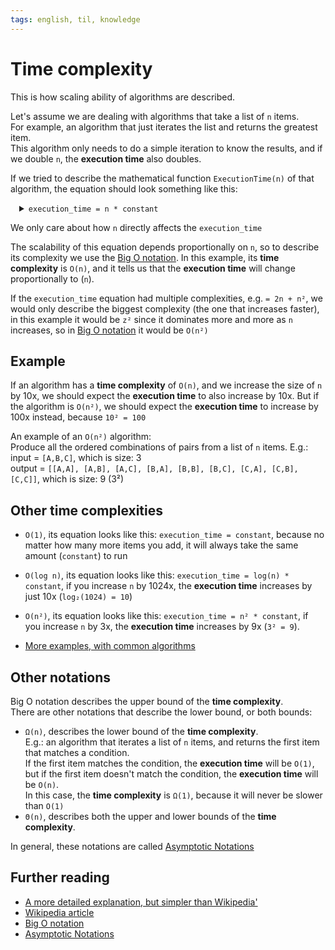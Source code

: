 ```yaml
---
tags: english, til, knowledge
---
```


# Time complexity

This is how scaling ability of algorithms are described.

Let's assume we are dealing with algorithms that take a list of `n` items.\
For example, an algorithm that just iterates the list and returns the greatest item.\
This algorithm only needs to do a simple iteration to know the results, and if we double `n`, the  **execution time** also doubles.

If we tried to describe the mathematical function `ExecutionTime(n)` of that algorithm, the equation should look something like this:

<details style="margin-left: 1em;">
<summary>
<code>execution_time = n * constant</code>
</summary>
where <code>constant</code> includes any computation in the algorithm that doesn't change when increasing the size of the list (<code>n</code>).
</details>

We only care about how `n` directly affects the `execution_time`

The scalability of this equation depends proportionally on `n`, so to describe its complexity we use the [Big O notation](https://en.wikipedia.org/wiki/Big_O_notation). In this example, its **time complexity** is `O(n)`, and it tells us that the **execution time** will change proportionally to (`n`).

If the `execution_time` equation had multiple complexities, e.g. `= 2n + n²`, we would only describe the biggest complexity (the one that increases faster), in this example it would be `z²`  since it dominates more and more as `n` increases, so in [Big O notation](https://en.wikipedia.org/wiki/Big_O_notation) it would be `O(n²)`

## Example

If an algorithm has a **time complexity** of `O(n)`, and we increase the size of `n` by 10x, we should expect the **execution time** to also increase by 10x. But if the algorithm is `O(n²)`, we should expect the **execution time** to increase by 100x instead, because `10² = 100`

An example of an `O(n²)` algorithm:\
Produce all the ordered combinations of pairs from a list of `n` items. E.g.: input = `[A,B,C]`, which is size: 3\
output = `[[A,A], [A,B], [A,C], [B,A], [B,B], [B,C], [C,A], [C,B], [C,C]]`, which is size: 9 (3²)

## Other **time complexities**

- `O(1)`, its equation looks like this: `execution_time = constant`, because no matter how many more items you add, it will always take the same amount (`constant`) to run

- `O(log n)`, its equation looks like this: `execution_time = log(n) * constant`, if you increase `n` by 1024x, the **execution time** increases by just 10x (`log₂(1024) = 10`)

- `O(n²)`, its equation looks like this: `execution_time = n² * constant`, if you increase `n` by 3x, the **execution time** increases by 9x (`3² = 9`).

- [More examples, with common algorithms](https://en.wikipedia.org/wiki/Time_complexity#Table_of_common_time_complexities)


## Other notations

Big O notation describes the upper bound of the **time complexity**.\
There are other notations that describe the lower bound, or both bounds:

- `Ω(n)`, describes the lower bound of the **time complexity**.\
    E.g.: an algorithm that iterates a list of `n` items, and returns the first item that matches a condition.\
    If the first item matches the condition, the **execution time** will be `O(1)`, but if the first item doesn't match the condition, the **execution time** will be `O(n)`.\
    In this case, the **time complexity** is `Ω(1)`, because it will never be slower than `O(1)`
- `Θ(n)`, describes both the upper and lower bounds of the **time complexity**.

In general, these notations are called [Asymptotic Notations](https://learnxinyminutes.com/docs/asymptotic-notation/)


## Further reading

- [A more detailed explanation, but simpler than Wikipedia'](https://stackoverflow.com/questions/487258/what-is-a-plain-english-explanation-of-big-o-notation/487278#487278)
- [Wikipedia article](https://en.wikipedia.org/wiki/Time_complexity)
- [Big O notation](https://en.wikipedia.org/wiki/Big_O_notation)
- [Asymptotic Notations](https://learnxinyminutes.com/docs/asymptotic-notation/)

